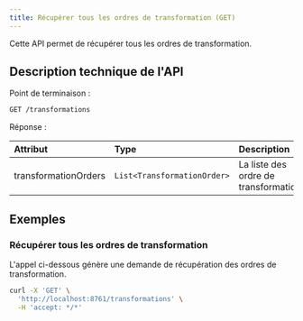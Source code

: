 ```yaml
---
title: Récupérer tous les ordres de transformation (GET)
---
```


Cette API permet de récupérer tous les ordres de transformation.

## Description technique de l'API

Point de terminaison :
```bash
GET /transformations
```

Réponse :

| Attribut             | Type                      | Description                          |
| :------------------- | :------------------------ | :----------------------------------- |
| transformationOrders | `List<TransformationOrder>` | La liste des ordre de transformation |

## Exemples

### Récupérer tous les ordres de transformation

L'appel ci-dessous génère une demande de récupération des ordres de transformation.

```bash
curl -X 'GET' \
  'http://localhost:8761/transformations' \
  -H 'accept: */*'
```
